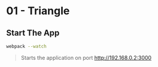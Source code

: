 # 01 - Triangle

## Start The App

```bash
webpack --watch
```

> Starts the application on port http://192.168.0.2:3000
